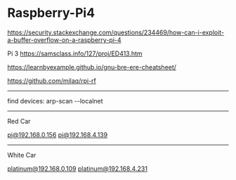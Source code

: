 # Raspberry-Pi4

https://security.stackexchange.com/questions/234469/how-can-i-exploit-a-buffer-overflow-on-a-raspberry-pi-4


Pi 3
https://samsclass.info/127/proj/ED413.htm


https://learnbyexample.github.io/gnu-bre-ere-cheatsheet/

https://github.com/milaq/rpi-rf

---------------------------------------------

find devices: arp-scan --localnet

------------------------------------

Red Car

pi@192.168.0.156
pi@192.168.4.139

--------------------------------------

White Car

platinum@192.168.0.109
platinum@192.168.4.231
